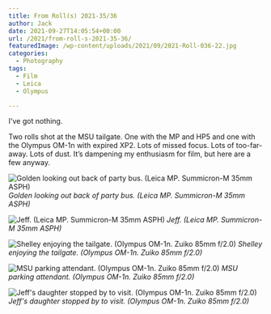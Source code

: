 ```yaml
---
title: From Roll(s) 2021-35/36
author: Jack
date: 2021-09-27T14:05:54+00:00
url: /2021/from-roll-s-2021-35-36/
featuredImage: /wp-content/uploads/2021/09/2021-Roll-036-22.jpg
categories:
  - Photography
tags:
  - Film
  - Leica
  - Olympus

---
```

I've got nothing.

Two rolls shot at the MSU tailgate. One with the MP and HP5 and one with the Olympus OM-1n with expired XP2. Lots of missed focus. Lots of too-far-away. Lots of dust. It&#8217;s dampening my enthusiasm for film, but here are a few anyway.

![Golden looking out back of party bus. (Leica MP. Summicron-M 35mm ASPH)](/content/images/2021/09/2021-Roll-035-08.jpg)
*Golden looking out back of party bus. (Leica MP. Summicron-M 35mm ASPH)*

![Jeff. (Leica MP. Summicron-M 35mm ASPH)](/content/images/2021/09/2021-Roll-035-27.jpg)
*Jeff. (Leica MP. Summicron-M 35mm ASPH)*

![Shelley enjoying the tailgate. (Olympus OM-1n. Zuiko 85mm f/2.0)](/content/images/2021/09/2021-Roll-036-02.jpg)
*Shelley enjoying the tailgate. (Olympus OM-1n. Zuiko 85mm f/2.0)*

![MSU parking attendant. (Olympus OM-1n. Zuiko 85mm f/2.0)](/content/images/2021/09/2021-Roll-036-06.jpg)
*MSU parking attendant. (Olympus OM-1n. Zuiko 85mm f/2.0)*

![Jeff's daughter stopped by to visit. (Olympus OM-1n. Zuiko 85mm f/2.0)](/content/images/2021/09/2021-Roll-036-12.jpg)
*Jeff's daughter stopped by to visit. (Olympus OM-1n. Zuiko 85mm f/2.0)*

